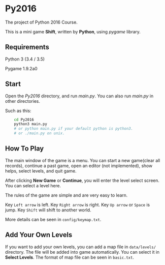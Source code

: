 # Py2016

The project of Python 2016 Course.

This is a mini game **Shift**, written by **Python**, using *pygame* library.

## Requirements

Python 3 (3.4 / 3.5)

Pygame 1.9.2a0

## Start

Open the *Py2016* directory, and run *main.py*.
You can also run *main.py* in other directories.

Such as this:

```bash
    cd Py2016
    python3 main.py
    # or python main.py if your default python is python3.
    # or ./main.py on unix.
```

## How To Play

The main window of the game is a menu. You can start a new game(clear all records), continue a past game,
open an editor (not implemented), show helps, select levels, and quit game.

After clicking **New Game** or **Continue**, you will enter the level select screen. You can select a level here.

The rules of the game are simple and are very easy to learn.

Key `Left arrow` is left.
Key `Right arrow` is right.
Key `Up arrow` or `Space` is jump.
Key `Shift` will shift to another world.

More details can be seen in `config/keymap.txt`.

## Add Your Own Levels

If you want to add your own levels, you can add a map file in `data/levels/` directory.
The file will be added into game automatically. You can select it in **Select Levels**.
The format of map file can be seen in `basic.txt`.